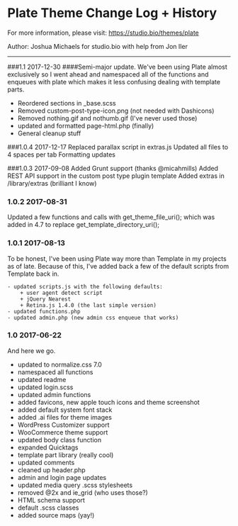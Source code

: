 # Plate Theme Change Log + History

For more information, please visit: https://studio.bio/themes/plate

Author: Joshua Michaels for studio.bio with help from Jon Iler


*******************************************************************

###1.1 2017-12-30
####Semi-major update.
We've been using Plate almost exclusively so I went ahead and
namespaced all of the functions and enqueues with plate which
makes it less confusing dealing with template parts.
- Reordered sections in _base.scss
- Removed custom-post-type-icon.png (not needed with Dashicons)
- Removed nothing.gif and nothumb.gif (I've never used those)
- updated and formatted page-html.php (finally)
- General cleanup stuff

###1.0.4 2017-12-17
Replaced parallax script in extras.js
Updated all files to 4 spaces per tab
Formatting updates


###1.0.3 2017-09-08
Added Grunt support (thanks @micahmills)
Added REST API support in the custom post type plugin template
Added extras in /library/extras (brilliant I know)


### 1.0.2 2017-08-31
Updated a few functions and calls with get_theme_file_uri(); which
was added in 4.7 to replace get_template_directory_uri();


### 1.0.1 2017-08-13
To be honest, I've been using Plate way more than Template in my
projects as of late. Because of this, I've added back a few 
of the default scripts from Template back in.

	- updated scripts.js with the following defaults:
		+ user agent detect script
		+ jQuery Nearest
		+ Retina.js 1.4.0 (the last simple version)
	- updated functions.php
	- updated admin.php (new admin css enqueue that works)


### 1.0 2017-06-22
And here we go.

- updated to normalize.css 7.0
- namespaced all functions
- updated readme
- updated login.scss
- updated admin functions
- added favicons, new apple touch icons and theme screenshot
- added default system font stack
- added .ai files for theme images
- WordPress Customizer support
- WooCommerce theme support
- updated body class function
- expanded Quicktags
- template part library (really cool)
- updated comments
- cleaned up header.php
- admin and login page updates
- updated media query .scss stylesheets
- removed @2x and ie_grid (who uses those?)
- HTML schema support
- default .scss classes
- added source maps (yay!)
